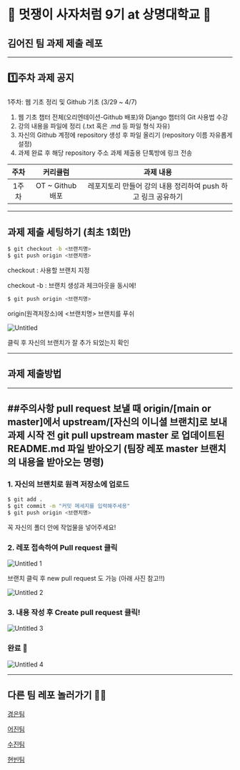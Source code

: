 # 🦁 멋쟁이 사자처럼 9기 at 상명대학교 🦁

## 김어진 팀 과제 제출 레포

---

## 1️⃣주차 과제 공지

### 
  
  1주차: 웹 기초 정리 및 Github 기초 (3/29 ~ 4/7)

  1. 웹 기초 챕터 전체(오리엔테이션-Github 배포)와 Django 챕터의 Git 사용법 수강
  2. 강의 내용을 파일에 정리 (.txt 혹은 .md 등 파일 형식 자유)
  3. 자신의 Github 계정에 repository 생성 후 파일 올리기 (repository 이름 자유롭게 설정)
  4. 과제 완료 후 해당 repository 주소 과제 제출용 단톡방에 링크 전송


|주차|커리큘럼|과제 내용|
|:---:|:---:|:---:|
|1주차|OT ~ Github 배포|레포지토리 만들어 강의 내용 정리하여 push 하고 링크 공유하기|

---

## 과제 제출 세팅하기 (최초 1회만)


```bash
$ git checkout -b <브랜치명>
$ git push origin <브랜치명>
```

checkout : 사용할  브랜치 지정 

checkout -b : 브랜치 생성과 체크아웃을 동시에! 



```bash
$ git push origin <브랜치명>
```

origin(원격저장소)에 <브랜치명> 브랜치를 푸쉬



![Untitled](https://user-images.githubusercontent.com/62318430/112156918-0aa48000-8c2a-11eb-97e2-389029f76028.png)


클릭 후 자신의 브랜치가 잘 추가 되었는지 확인

---
## 과제 제출방법


---
##주의사항
pull request 보낼 때 origin/[main or master]에서 upstream/[자신의 이니셜 브랜치]로 보내
과제 시작 전 git pull upstream master 로 업데이트된 README.md 파일 받아오기 (팀장 레포 master 브랜치의 내용을 받아오는 명령)
---


### 1. **자신의 브랜치**로 원격 저장소에 업로드

```bash
$ git add .
$ git commit -m "커밋 메세지를 입력해주세용"
$ git push origin <브랜치명>
```

꼭 자신의 폴더 안에 작업물을 넣어주세요! 



### 2. 레포 접속하여 Pull request 클릭

![Untitled 1](https://user-images.githubusercontent.com/62318430/112156593-ba2d2280-8c29-11eb-99c3-dc8baddfebd3.png)


브랜치 클릭 후 new pull request 도 가능 (아래 사진 참고!!)

![Untitled 2](https://user-images.githubusercontent.com/62318430/112156717-db8e0e80-8c29-11eb-9d5a-fd16e9e0862b.png)




### 3. 내용 작성 후 Create pull request 클릭!

![Untitled 3](https://user-images.githubusercontent.com/62318430/112156786-eba5ee00-8c29-11eb-8df7-2cc39e2305d4.png)




### 완료 🎉


![Untitled 4](https://user-images.githubusercontent.com/62318430/112156875-ff515480-8c29-11eb-814c-97bc31a77a8a.png)

---


## 다른 팀 레포 놀러가기 🏄‍♂️

[경은팀](https://github.com/GyeongEun-Kim/Likelion-9th-HW)

[어진팀](https://github.com/mingmeng030/Likelion-9th-HW)

[수진팀](https://github.com/sooziini/likelion9th-assignment)

[현빈팀](https://github.com/myunbongs/LikeLion_9_HW)
